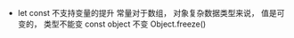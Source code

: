 - let const
    不支持变量的提升
    常量对于数组， 对象复杂数据类型来说， 值是可变的， 类型不能变
    const object 不变
    Object.freeze()